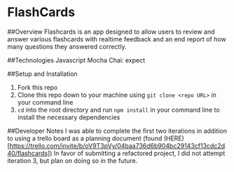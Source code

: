 # FlashCards

 ##Overview
Flashcards is an app designed to allow users to review and answer various flashcards with realtime feedback and an end report of how many questions they answered correctly.

##Technologies
Javascript
Mocha
Chai: expect

##Setup and Installation
1. Fork this repo
2. Clone this repo down to your machine using `git clone <repo URL>` in your command line
3. `cd` into the root directory and run `npm install` in your command line to install the necessary dependencies

##Developer Notes
I was able to complete the first two iterations in addition to using a trello board as a planning document (found (HERE)[https://trello.com/invite/b/oV9T3pVy/04baa736d6b904bc29143cf13cdc2d40/flashcards])
In favor of submitting a refactored project, I did not attempt iteration 3, but plan on doing so in the future.